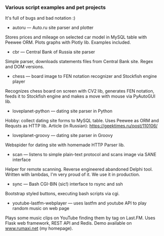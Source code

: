 ### Various script examples and pet projects
It's full of bugs and bad notation :)

* autoru — Auto.ru site parser and plotter

Stores prices and mileage on selected car model in MySQL table with Peewee ORM. Plots graphs with Plotly lib. Examples included.

* cbr — Central Bank of Russia site parser

Simple parser, downloads statements files from Central Bank site. Regex and DOM versions.

* chess — board image to FEN notation recognizer and Stockfish engine player

Recognizes chess board on screen with CV2 lib, generates FEN notation, feeds it to Stockfish engine and makes a move with mouse via PyAutoGUI lib.

* loveplanet-python — dating site parser in Python

Hobby: collect dating site forms to MySQL table. Uses Peewee as ORM and Requsts as HTTP lib.
Article (in Russian): https://geektimes.ru/post/110106/

* loveplanet-groovy — dating site parser in Groovy

Webspider for dating site with homemade HTTP Parser lib.

* scan — listens to simple plain-text protocol and scans image via SANE interface

Helper for remote scanning. Reverse engineered abandoned Delphi tool. Written with lambdas, I'm very proud of it. We use it in production.

* sync — Bash CGI-BIN (sic!) interface to rsync and ssh

Bootstrap styled buttons, executing bash scripts via cgi.

* youtube-lastfm-webplayer — uses lastfm and youtube API to play random music on web page 

Plays some music clips on YouTube finding them by tag on Last.FM. Uses Flask web framework, REST API and Redis.
Demo available on www.rumaxi.net (my homepage).



